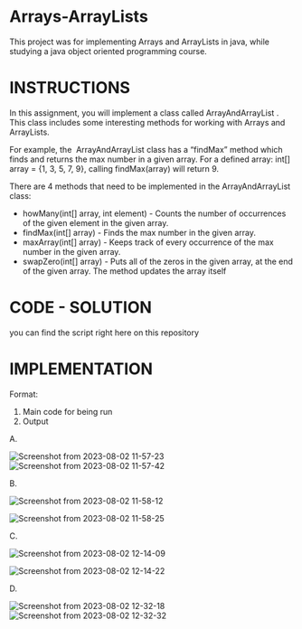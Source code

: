 # Arrays-ArrayLists
This project was for implementing Arrays and ArrayLists in java, while studying a java object oriented programming course.

# INSTRUCTIONS
In this assignment, you will implement a class called ​ ArrayAndArrayList​ . This class includes some interesting methods for working with Arrays and ArrayLists.

For example, the ​ ArrayAndArrayList​ class has a “findMax” method which finds and returns the max number in a given array. For a defined array: int[] array = {1, 3, 5, 7, 9}, calling findMax(array) will return 9.

There are 4 methods that need to be implemented in the ArrayAndArrayList​ class:
- howMany(int[] array, int element) - Counts the number of occurrences of the given
element in the given array.
- findMax(int[] array) - Finds the max number in the given array.
- maxArray(int[] array) - Keeps track of every occurrence of the max number in the given
array.
- swapZero(int[] array) - Puts all of the zeros in the given array, at the end of the given
array. The method updates the array itself

# CODE - SOLUTION
you can find the script right here on this repository

# IMPLEMENTATION

Format:
1. Main code for being run
2. Output
   
A.

![Screenshot from 2023-08-02 11-57-23](https://github.com/OrdoGeek/Arrays-ArrayLists/assets/117246749/efe50ea0-9b4c-4867-b1d1-ffe10aa48744)
![Screenshot from 2023-08-02 11-57-42](https://github.com/OrdoGeek/Arrays-ArrayLists/assets/117246749/554d4b1f-2185-4d34-b14b-fd412f8f8409)

B.

![Screenshot from 2023-08-02 11-58-12](https://github.com/OrdoGeek/Arrays-ArrayLists/assets/117246749/41ef0ec6-43f0-4c67-aa85-bcfc92cfb0b3)

![Screenshot from 2023-08-02 11-58-25](https://github.com/OrdoGeek/Arrays-ArrayLists/assets/117246749/34708026-591b-4893-858b-8bd993abacf9)

C.

![Screenshot from 2023-08-02 12-14-09](https://github.com/OrdoGeek/Arrays-ArrayLists/assets/117246749/5a0dc944-0f6b-48a4-93b1-73e7974f303c)

![Screenshot from 2023-08-02 12-14-22](https://github.com/OrdoGeek/Arrays-ArrayLists/assets/117246749/daf01a0f-8f40-47c3-90c8-ba975a164109)

D.

![Screenshot from 2023-08-02 12-32-18](https://github.com/OrdoGeek/Arrays-ArrayLists/assets/117246749/0ddd22f6-5d5a-4052-be24-14258cbd9187)
![Screenshot from 2023-08-02 12-32-32](https://github.com/OrdoGeek/Arrays-ArrayLists/assets/117246749/6491884e-aecc-49b4-8c28-54fac2ed2ac8)





